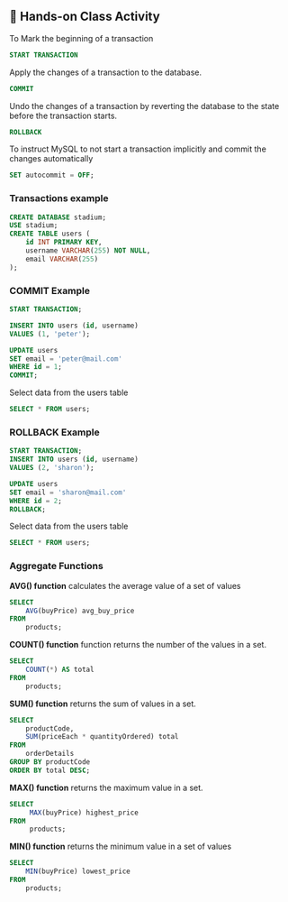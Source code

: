 ## 🎯 Hands-on Class Activity

To Mark the beginning of a transaction
```sql
START TRANSACTION
```
Apply the changes of a transaction to the database.
```sql
COMMIT
```
Undo the changes of a transaction by reverting the database to the state before the transaction starts.
```sql
ROLLBACK
```
To instruct MySQL to not start a transaction implicitly and commit the changes automatically
```sql
SET autocommit = OFF;
```
### Transactions example
```sql
CREATE DATABASE stadium;
USE stadium;
CREATE TABLE users (
    id INT PRIMARY KEY,
    username VARCHAR(255) NOT NULL,
    email VARCHAR(255)
);
```
### COMMIT Example
```sql
START TRANSACTION;

INSERT INTO users (id, username) 
VALUES (1, 'peter');

UPDATE users 
SET email = 'peter@mail.com' 
WHERE id = 1;
COMMIT;
```
Select data from the users table
```sql
SELECT * FROM users;
```
### ROLLBACK Example
```sql
START TRANSACTION;
INSERT INTO users (id, username) 
VALUES (2, 'sharon');

UPDATE users 
SET email = 'sharon@mail.com' 
WHERE id = 2;
ROLLBACK;
```
Select data from the users table
```sql
SELECT * FROM users;
```
### Aggregate Functions
**AVG() function** calculates the average value of a set of values
```sql
SELECT 
    AVG(buyPrice) avg_buy_price
FROM 
    products;
```
**COUNT() function** function returns the number of the values in a set.
```sql
SELECT 
    COUNT(*) AS total
FROM 
    products;
```
**SUM() function** returns the sum of values in a set.
```sql
SELECT 
    productCode, 
    SUM(priceEach * quantityOrdered) total
FROM
    orderDetails
GROUP BY productCode
ORDER BY total DESC;
```
**MAX() function** returns the maximum value in a set.
```sql
SELECT 
     MAX(buyPrice) highest_price
FROM 
     products;
```
**MIN() function** returns the minimum value in a set of values
```sql
SELECT 
    MIN(buyPrice) lowest_price
FROM 
    products;
```

